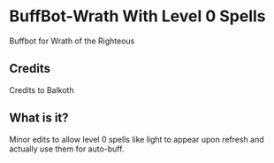 # BuffBot-Wrath With Level 0 Spells
Buffbot for Wrath of the Righteous
## Credits
Credits to Balkoth
## What is it?
Minor edits to allow level 0 spells like light to appear upon refresh and actually use them for auto-buff.
